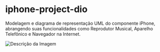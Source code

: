 # iphone-project-dio

Modelagem e diagrama de representação UML do componente iPhone, abrangendo suas funcionalidades como Reprodutor Musical, Aparelho Telefônico e Navegador na Internet.

![Descrição da Imagem](https://drive.google.com/file/d/12bYhjXjB-D3WvCTjT9P2JRVi-GMxddW7/view?usp=drive_link)

